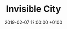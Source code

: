 ---
layout: post
author: ""
date:   2019-02-07 12:00:00 +0100
title:  "Invisible City"
text: "On the occasion of the PASSAGEN 2019, the research cluster “Real-Time City“ of TH Köln will be opening its temporary studio at Cologne Ebertplatz. From January 14 to January 20, works and exhibits will be shown which try to unveil and harness the hidden potentials of this much disputed location. 
The centerpiece of the exhibition of “The Invisible City“ will be the idea on how design can open up new and alternate ways of participating in society and the urban space. The projects‘ topics deal with the various connotations and perceptions of Cologne Ebertplatz and critically analyze the different atmospheres, the hidden infrastructures, and the space-time structures of this urban place. At the same time, they tackle the question on what heated debates about public squares and locations tell us about society. The presented works emerged from direct meetings with local actors on-site at Ebertplatz and are characterized by an experimental quality. Visitors are asked to confront themselves with the public usage of Ebertplatz, its possibilities and potentials and, in doing so, to actively contribute to the public design of social spaces. 
The exhibition will take place in the context of the Cologne-based design festival PASSAGEN. PASSAGEN 2019 will also be presenting design interacting with architecture in an urban context. Social and societal challenges for design will also be highlighted. 
KISD would like to thank Maria Wildeis and the City of Cologne for using the premises, and the studio of Sabine Voggenreiter for the organization of the PASSAGEN.  


Photographs © Matthias Karch
"

imgMin: 

  - "https://raw.githubusercontent.com/Ebertplatz/images/master/06-02-2019-post-18/miniaturen/001.jpg"
  - "https://raw.githubusercontent.com/Ebertplatz/images/master/06-02-2019-post-18/miniaturen/002.jpg"
  - "https://raw.githubusercontent.com/Ebertplatz/images/master/06-02-2019-post-18/miniaturen/003.jpg"
  - "https://raw.githubusercontent.com/Ebertplatz/images/master/06-02-2019-post-18/miniaturen/004.jpg"
  - "https://raw.githubusercontent.com/Ebertplatz/images/master/06-02-2019-post-18/miniaturen/005.jpg"
  - "https://raw.githubusercontent.com/Ebertplatz/images/master/06-02-2019-post-18/miniaturen/006.jpg"
  - "https://raw.githubusercontent.com/Ebertplatz/images/master/06-02-2019-post-18/miniaturen/007.jpg"
  - "https://raw.githubusercontent.com/Ebertplatz/images/master/06-02-2019-post-18/miniaturen/008.jpg"
  - "https://raw.githubusercontent.com/Ebertplatz/images/master/06-02-2019-post-18/miniaturen/009.jpg"
  - "https://raw.githubusercontent.com/Ebertplatz/images/master/06-02-2019-post-18/miniaturen/010.jpg"



imgOrig: 
  - "https://raw.githubusercontent.com/Ebertplatz/images/master/06-02-2019-post-18/originale/001.jpg"
  - "https://raw.githubusercontent.com/Ebertplatz/images/master/06-02-2019-post-18/originale/002.jpg"
  - "https://raw.githubusercontent.com/Ebertplatz/images/master/06-02-2019-post-18/originale/003.jpg"
  - "https://raw.githubusercontent.com/Ebertplatz/images/master/06-02-2019-post-18/originale/004.jpg"
  - "https://raw.githubusercontent.com/Ebertplatz/images/master/06-02-2019-post-18/originale/005.jpg"
  - "https://raw.githubusercontent.com/Ebertplatz/images/master/06-02-2019-post-18/originale/006.jpg"
  - "https://raw.githubusercontent.com/Ebertplatz/images/master/06-02-2019-post-18/originale/007.jpg"
  - "https://raw.githubusercontent.com/Ebertplatz/images/master/06-02-2019-post-18/originale/008.jpg"
  - "https://raw.githubusercontent.com/Ebertplatz/images/master/06-02-2019-post-18/originale/009.jpg"
  - "https://raw.githubusercontent.com/Ebertplatz/images/master/06-02-2019-post-18/originale/010.jpg"
 

---